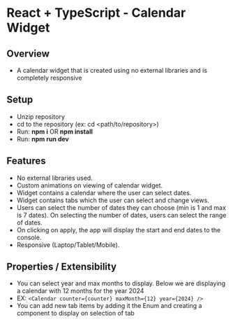 # React + TypeScript - Calendar Widget

## Overview
- A calendar widget that is created using no external libraries and is completely responsive 

## Setup
- Unzip repository
- cd to the repository (ex: cd <path/to/repository>)
- Run: **npm i** OR **npm install**
- Run: **npm run dev**

## Features
- No external libraries used.
- Custom animations on viewing of calendar widget.
- Widget contains a calendar where the user can select dates.
- Widget contains tabs which the user can select and change views.
- Users can select the number of dates they can choose (min is 1 and max is 7 dates). On selecting the number of dates, users can select the range of dates.
- On clicking on apply, the app will display the start and end dates to the console.
- Responsive (Laptop/Tablet/Mobile).

## Properties / Extensibility
- You can select year and max months to display. Below we are displaying a calendar with 12 months for the year 2024
- EX: ```<Calendar counter={counter} maxMonth={12} year={2024} />```
- You can add new tab items by adding it the Enum and creating a component to display on selection of tab

